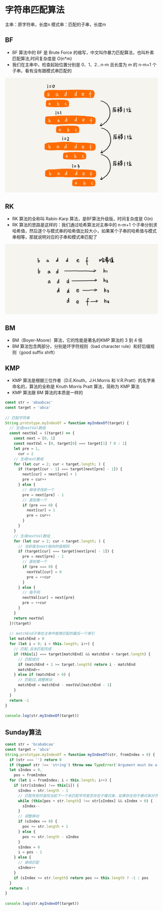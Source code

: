 # 字符串匹配算法

主串：原字符串，长度n
模式串：匹配的子串，长度m

## BF

- BF 算法中的 BF 是 Brute Force 的缩写，中文叫作暴力匹配算法，也叫朴素匹配算法,时间复杂度是 O(n*m)
- 我们在主串中，检查起始位置分别是 0、1、2…n-m 且长度为 m 的 n-m+1 个子串，看有没有跟模式串匹配的

![bf](./img/19.jpg)

## RK

- RK 算法的全称叫 Rabin-Karp 算法，是BF算法升级版，时间复杂度是 O(n)
- RK 算法的思路是这样的：我们通过哈希算法对主串中的 n-m+1 个子串分别求哈希值，然后逐个与模式串的哈希值比较大小，如果某个子串的哈希值与模式串相等，那就说明对应的子串和模式串匹配了

![rk](./img/20.jpg)

## BM

- BM（Boyer-Moore）算法，它的性能是著名的KMP 算法的 3 到 4 倍
- BM 算法包含两部分，分别是坏字符规则（bad character rule）和好后缀规则（good suffix shift）

## KMP

- KMP 算法是根据三位作者（D.E.Knuth，J.H.Morris 和 V.R.Pratt）的名字来命名的，算法的全称是 Knuth Morris Pratt 算法，简称为 KMP 算法
- KMP 算法跟 BM 算法的本质是一样的

```js
const str = 'abaabcac'
const target = 'abca'

// 匹配字符串
String.prototype.myIndexOf = function myIndexOf(target) {
  // 生成nextVal数组
  const nextVal = ((target) => {
    const next = [0, 1]
    const nextVal = [0, target[0] === target[1] ? 0 : 1]
    let pre = 1,
      cur = 2
    // 生成next数组
    for (let cur = 2; cur < target.length; ) {
      if (target[cur - 1] === target[next[pre] - 1]) {
        next[cur] = next[pre] + 1
        pre = cur++
      } else {
        // 继续寻找前一个
        pre = next[pre] - 1
        // 直到第一个
        if (pre === 0) {
          next[cur] = 1
          pre = cur++
        }
      }
    }
    // 生成nextVal数组
    for (let cur = 2; cur < target.length; ) {
      // 当前值与next指向的值相同
      if (target[cur] === target[next[pre] - 1]) {
        pre = next[pre] - 1
        // 直到第一个
        if (pre === 0) {
          nextVal[cur] = 0
          pre = ++cur
        }
      } else {
        // 值不同
        nextVal[cur] = next[pre]
        pre = ++cur
      }
    }
    return nextVal
  })(target)

  // matchEnd子串在主串中能够匹配的最后一个索引
  let matchEnd = 0
  for (let i = 0; i < this.length; i++) {
    // 匹配,且未匹配完成
    if (this[i] === target[matchEnd] && matchEnd < target.length) {
      // 匹配成功
      if (matchEnd + 1 >= target.length) return i - matchEnd
      matchEnd++
    } else if (matchEnd > 0) {
      // 匹配过,调整移动
      matchEnd = matchEnd - nextVal[matchEnd - 1]
    }
  }
  return -1
}

console.log(str.myIndexOf(target))
```

## Sunday算法

```js
const str = 'bcababcaa'
const target = 'abca'
String.prototype.myIndexOf = function myIndexOf(str, fromIndex = 0) {
  if (str === '') return 0
  if (typeof str !== 'string') throw new TypeError('Argument must be a string')
  let sIndex = 0,
    pos = fromIndex
  for (let i = fromIndex; i < this.length; i++) {
    if (str[sIndex] !== this[i]) {
      sIndex = str.length - 1
      // 匹配失败时查找当前下一个未匹配字符是否存在于模式串，如果存在则于模式串对齐
      while (this[pos + str.length] !== str[sIndex] && sIndex > 0) {
        sIndex--
      }
      // 调整移动
      if (sIndex <= 0) {
        pos += str.length + 1
      } else {
        pos += str.length - sIndex
      }
      sIndex = 0
      i = pos - 1
    } else {
      // 继续匹配
      sIndex++
    }
    if (sIndex >= str.length) return pos >= this.length ? -1 : pos
  }
  return -1
}

console.log(str.myIndexOf(target))
```